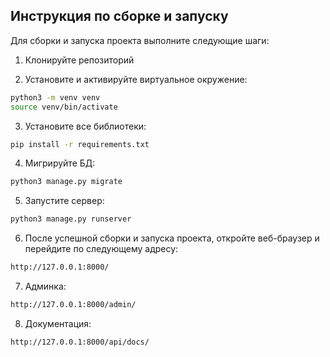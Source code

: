 ## Инструкция по сборке и запуску

Для сборки и запуска проекта выполните следующие шаги:

1. Клонируйте репозиторий

2. Установите и активируйте виртуальное окружение:

```bash
python3 -m venv venv
source venv/bin/activate
```

3. Установите все библиотеки:

```bash
pip install -r requirements.txt
```

4. Мигрируйте БД:

```bash
python3 manage.py migrate
```

5. Запустите сервер:

```bash
python3 manage.py runserver
```

6. После успешной сборки и запуска проекта, откройте веб-браузер и перейдите по следующему адресу:

```bash
http://127.0.0.1:8000/
```

7. Админка:

```bash
http://127.0.0.1:8000/admin/
```

8. Документация:

```bash
http://127.0.0.1:8000/api/docs/
```